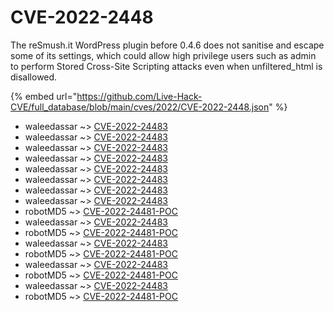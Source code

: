 # CVE-2022-2448

The reSmush.it WordPress plugin before 0.4.6 does not sanitise and escape some of its settings, which could allow high privilege users such as admin to perform Stored Cross-Site Scripting attacks even when unfiltered_html is disallowed.

{% embed url="https://github.com/Live-Hack-CVE/full_database/blob/main/cves/2022/CVE-2022-2448.json" %}


* waleedassar ~> [CVE-2022-24483](https://www.alice-snow.ru/2022/database/cve-2022-2448/cve-2022-24483-waleedassar)
* waleedassar ~> [CVE-2022-24483](https://www.alice-snow.ru/2022/database/cve-2022-2448/cve-2022-24483-waleedassar)
* waleedassar ~> [CVE-2022-24483](https://www.alice-snow.ru/2022/database/cve-2022-2448/cve-2022-24483-waleedassar)
* waleedassar ~> [CVE-2022-24483](https://www.alice-snow.ru/2022/database/cve-2022-2448/cve-2022-24483-waleedassar)
* waleedassar ~> [CVE-2022-24483](https://www.alice-snow.ru/2022/database/cve-2022-2448/cve-2022-24483-waleedassar)
* waleedassar ~> [CVE-2022-24483](https://www.alice-snow.ru/2022/database/cve-2022-2448/cve-2022-24483-waleedassar)
* waleedassar ~> [CVE-2022-24483](https://www.alice-snow.ru/2022/database/cve-2022-2448/cve-2022-24483-waleedassar)
* waleedassar ~> [CVE-2022-24483](https://www.alice-snow.ru/2022/database/cve-2022-2448/cve-2022-24483-waleedassar)
* robotMD5 ~> [CVE-2022-24481-POC](https://www.alice-snow.ru/2022/database/cve-2022-2448/cve-2022-24481-poc-robotmd5)
* waleedassar ~> [CVE-2022-24483](https://www.alice-snow.ru/2022/database/cve-2022-2448/cve-2022-24483-waleedassar)
* robotMD5 ~> [CVE-2022-24481-POC](https://www.alice-snow.ru/2022/database/cve-2022-2448/cve-2022-24481-poc-robotmd5)
* waleedassar ~> [CVE-2022-24483](https://www.alice-snow.ru/2022/database/cve-2022-2448/cve-2022-24483-waleedassar)
* robotMD5 ~> [CVE-2022-24481-POC](https://www.alice-snow.ru/2022/database/cve-2022-2448/cve-2022-24481-poc-robotmd5)
* waleedassar ~> [CVE-2022-24483](https://www.alice-snow.ru/2022/database/cve-2022-2448/cve-2022-24483-waleedassar)
* robotMD5 ~> [CVE-2022-24481-POC](https://www.alice-snow.ru/2022/database/cve-2022-2448/cve-2022-24481-poc-robotmd5)
* waleedassar ~> [CVE-2022-24483](https://www.alice-snow.ru/2022/database/cve-2022-2448/cve-2022-24483-waleedassar)
* robotMD5 ~> [CVE-2022-24481-POC](https://www.alice-snow.ru/2022/database/cve-2022-2448/cve-2022-24481-poc-robotmd5)
